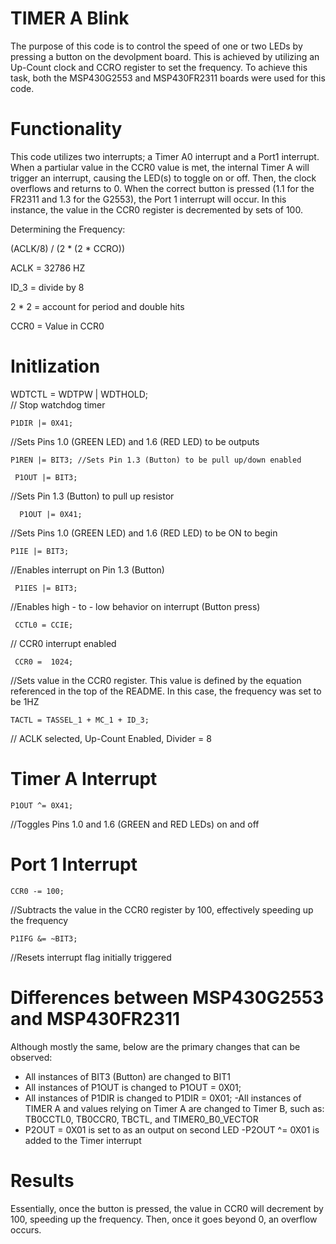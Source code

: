 # TIMER A Blink
  The purpose of this code is to control the speed of one or two LEDs by pressing a button on the devolpment board.
This is achieved by utilizing an Up-Count clock and CCRO register to set the frequency. To achieve this task, both the MSP430G2553 and MSP430FR2311 boards were used for this code.

# Functionality
This code utilizes two interrupts; a Timer A0 interrupt and a Port1 interrupt. When a partiular value in the CCR0 value is met, the internal Timer A will trigger an interrupt, causing the LED(s) to toggle on or off. Then, the clock overflows and returns to 0. When the correct button is pressed (1.1 for the FR2311 and 1.3 for the G2553), the Port 1 interrupt will occur. In this instance, the value in the CCR0 register is decremented by sets of 100.

Determining the Frequency: 

(ACLK/8) / (2 * (2 * CCRO))

ACLK = 32786 HZ

ID_3 = divide by 8

2 * 2 = account for period and double hits

CCR0 = Value in CCR0



# Initlization
WDTCTL = WDTPW | WDTHOLD;	
// Stop watchdog timer

	P1DIR |= 0X41;
  //Sets Pins 1.0 (GREEN LED) and 1.6 (RED LED) to be outputs
  
	P1REN |= BIT3; //Sets Pin 1.3 (Button) to be pull up/down enabled
	
 	 P1OUT |= BIT3; 
  //Sets Pin 1.3 (Button) to pull up resistor
	
	  P1OUT |= 0X41; 
  //Sets Pins 1.0 (GREEN LED) and 1.6 (RED LED) to be ON to begin
	
  	P1IE |= BIT3; 
  //Enables interrupt on Pin 1.3 (Button)
	
 	 P1IES |= BIT3; 
  //Enables high - to - low behavior on interrupt (Button press)
	
 	 CCTL0 = CCIE;
  // CCR0 interrupt enabled
	
 	 CCR0 =  1024; 
  //Sets value in the CCR0 register. This value is defined by the equation referenced in the top of the README. In this case, the frequency was set to be 1HZ
	
  	TACTL = TASSEL_1 + MC_1 + ID_3;  
  // ACLK selected, Up-Count Enabled, Divider = 8
  
  # Timer A Interrupt
  
  	P1OUT ^= 0X41; 
  //Toggles Pins 1.0 and 1.6 (GREEN and RED LEDs) on and off
  
  # Port 1 Interrupt
  
  	CCR0 -= 100; 
//Subtracts the value in the CCR0 register by 100, effectively speeding up the frequency

   	P1IFG &= ~BIT3; 
//Resets interrupt flag initially triggered
    
 # Differences between MSP430G2553 and MSP430FR2311
 Although mostly the same, below are the primary changes that can be observed:
 
 - All instances of BIT3 (Button) are changed to BIT1
 - All instances of P1OUT is changed to P1OUT = 0X01;
 - All instances of P1DIR is changed to P1DIR = 0X01;
 -All instances of TIMER A and values relying on Timer A are changed to Timer B, such as:
 TB0CCTL0, TB0CCR0, TBCTL, and TIMER0_B0_VECTOR
 - P2OUT = 0X01 is set to as an output on second LED 
 -P2OUT ^= 0X01 is added to the Timer interrupt
    
 # Results
 Essentially, once the button is pressed, the value in CCR0 will decrement by 100, speeding up the frequency. Then, once it goes beyond 0, an overflow occurs.
  

